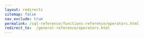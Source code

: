 ```yaml
---
layout: redirects
sitemap: false
nav_exclude: true
permalink: /sql-reference/functions-reference/operators.html
redirect_to:  /general-reference/operators.html
---
```

